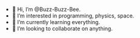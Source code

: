 - 👋 Hi, I’m @Buzz-Buzz-Bee.
- 👀 I’m interested in programming, physics, space.
- 🌱 I’m currently learning everything.
- 💞️ I’m looking to collaborate on anything.

<!---
Buzz-Buzz-Bee/Buzz-Buzz-Bee is a ✨ special ✨ repository because its `README.md` (this file) appears on your GitHub profile.
You can click the Preview link to take a look at your changes.
--->
